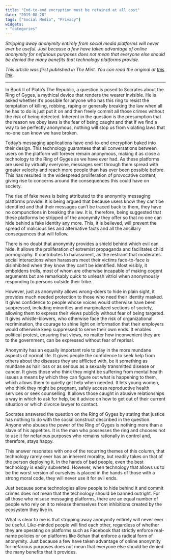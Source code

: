 ```yaml
---
title: "End-to-end encryption must be retained at all cost"
date: "2019-08-28"
tags: ["Social Media", "Privacy"]
widgets: 
- "categories"
---
```


*Stripping away anonymity entirely from social media platforms will never ever be useful. Just because a few have taken advantage of online anonymity for nefarious purposes does not mean that everyone else should be denied the many benefits that technology platforms provide.*
<!--more-->
*This article was first published in The Mint. You can read the original at [this link](https://www.livemint.com/opinion/online-views/opinion-end-to-end-encryption-must-be-retained-at-all-cost-1566926664869.html).*

---

In Book II of Plato’s The Republic, a question is posed to Socrates about the Ring of Gyges, a mythical device that renders the wearer invisible. He is asked whether it’s possible for anyone who has this ring to resist the temptation of killing, robbing, raping or generally breaking the law when all he has to do is just put it on and then freely commit all those crimes without the risk of being detected. Inherent in the question is the presumption that the reason we obey laws is the fear of being caught and that if we find a way to be perfectly anonymous, nothing will stop us from violating laws that no-one can know we have broken.

Today’s messaging applications have end-to-end encryption baked into their design. This technology guarantees that all conversations between users on the platform will forever remain anonymous, making it as close a technology to the Ring of Gyges as we have ever had. As these platforms are used by virtually everyone, messages sent through them spread with greater velocity and reach more people than has ever been possible before. This has resulted in the widespread proliferation of provocative content, giving rise to concerns around the consequences this could have on society.

The rise of fake news is being attributed to the anonymity messaging platforms provide. It is being argued that because users know they can’t be identified and that their messages can’t be traced back to them, they have no compunctions in breaking the law. It is, therefore, being suggested that these platforms be stripped of the anonymity they offer so that no one can hide behind a fake identity any more. This, it is believed, will prevent the spread of malicious lies and alternative facts and all the ancillary consequences that will follow.

There is no doubt that anonymity provides a shield behind which evil can hide. It allows the proliferation of extremist propaganda and facilitates child pornography. It contributes to harassment, as the restraint that moderates social interactions when harassers meet their victims face-to-face is disinhibited when they know they can’t be identified. Most visibly, it emboldens trolls, most of whom are otherwise incapable of making cogent arguments but are remarkably quick to unleash vitriol when anonymously responding to persons outside their tribe.

However, just as anonymity allows wrong-doers to hide in plain sight, it provides much needed protection to those who need their identity masked. It gives confidence to people whose voices would otherwise have been suppressed, including minorities and marginalized sections of society, allowing them to express their views publicly without fear of being targeted. It gives whistle-blowers, who otherwise face the risk of organizational recrimination, the courage to shine light on information that their employers would otherwise keep suppressed to serve their own ends. It enables political protest, ensuring that views, no matter how inconvenient they are to the government, can be expressed without fear of reprisal.

Anonymity has an equally important role to play in the more mundane aspects of normal life. It gives people the confidence to seek help from others about the diseases they are afflicted with, be it something as mundane as hair loss or as serious as a sexually transmitted disease or cancer. It gives those who think they might be suffering from mental health issues a means by which they can figure out what is happening to them, which allows them to quietly get help when needed. It lets young women, who think they might be pregnant, safely access reproductive health services or seek counselling. It allows those caught in abusive relationships a way in which to ask for help, be it advice on how to get out of their current situation or which divorce lawyer to contact.

Socrates answered the question on the Ring of Gyges by stating that justice has nothing to do with the social construct described in the question. Anyone who abuses the power of the Ring of Gyges is nothing more than a slave of his appetites. It is the man who possesses the ring and chooses not to use it for nefarious purposes who remains rationally in control and, therefore, stays happy.

This answer resonates with one of the recurring themes of this column, that technology rarely ever has an inherent morality, but readily takes on that of the person deploying it. In the hands of bad people, even the best technology is easily subverted. However, when technology that allows us to be the worst version of ourselves is placed in the hands of those with a strong moral code, they will never use it for evil ends.

Just because some technologies allow people to hide behind it and commit crimes does not mean that the technology should be banned outright. For all those who misuse messaging platforms, there are an equal number of people who rely on it to release themselves from inhibitions created by the ecosystem they live in.

What is clear to me is that stripping away anonymity entirely will never ever be useful. Like-minded people will find each other, regardless of whether they are operating on platforms such as Facebook that strictly enforce real-name policies or on platforms like 8chan that enforce a radical form of anonymity. Just because a few have taken advantage of online anonymity for nefarious purposes does not mean that everyone else should be denied the many benefits that it provides.

